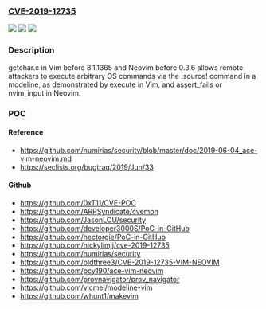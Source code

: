 ### [CVE-2019-12735](https://cve.mitre.org/cgi-bin/cvename.cgi?name=CVE-2019-12735)
![](https://img.shields.io/static/v1?label=Product&message=n%2Fa&color=blue)
![](https://img.shields.io/static/v1?label=Version&message=n%2Fa&color=blue)
![](https://img.shields.io/static/v1?label=Vulnerability&message=n%2Fa&color=brighgreen)

### Description

getchar.c in Vim before 8.1.1365 and Neovim before 0.3.6 allows remote attackers to execute arbitrary OS commands via the :source! command in a modeline, as demonstrated by execute in Vim, and assert_fails or nvim_input in Neovim.

### POC

#### Reference
- https://github.com/numirias/security/blob/master/doc/2019-06-04_ace-vim-neovim.md
- https://seclists.org/bugtraq/2019/Jun/33

#### Github
- https://github.com/0xT11/CVE-POC
- https://github.com/ARPSyndicate/cvemon
- https://github.com/JasonLOU/security
- https://github.com/developer3000S/PoC-in-GitHub
- https://github.com/hectorgie/PoC-in-GitHub
- https://github.com/nickylimjj/cve-2019-12735
- https://github.com/numirias/security
- https://github.com/oldthree3/CVE-2019-12735-VIM-NEOVIM
- https://github.com/pcy190/ace-vim-neovim
- https://github.com/provnavigator/prov_navigator
- https://github.com/vicmej/modeline-vim
- https://github.com/whunt1/makevim


